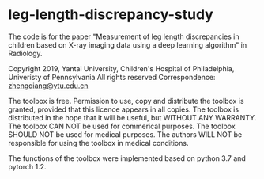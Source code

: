 # leg-length-discrepancy-study
The code is for the paper "Measurement of leg length discrepancies in children based on X-ray imaging data using a deep learning algorithm" in Radiology.

Copyright 2019, Yantai University, Children's Hospital of Philadelphia, Univeristy of Pennsylvania
All rights reserved
Correspondence: zhengqiang@ytu.edu.cn

The toolbox is free. Permission to use, copy and distribute the toolbox is granted, provided that this licence appears in all copies.
The toolbox is distributed in the hope that it will be useful, but WITHOUT ANY WARRANTY.
The toolbox CAN NOT be used for commerical purposes. The toolbox SHOULD NOT be used for medical purposes. 
The authors WILL NOT be responsible for using the toolbox in medical conditions.

The functions of the toolbox were implemented based on python 3.7 and pytorch 1.2.
